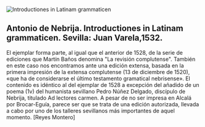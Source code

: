 ![Introductiones in Latinam grammaticen](imagenes/39_2_09.jpg)


## Antonio de Nebrija. Introductiones in Latinam grammaticen. Sevilla: Juan Varela,1532.

El ejemplar forma parte, al igual que el anterior de 1528, de la serie de ediciones que Martín Baños denomina "La revisión complutense". También en este caso nos encontramos ante una edición extensa, basada en la primera impresión de la extensa complutense (13 de diciembre de 1520), «que ha de considerarse el último testamento gramatical nebrisense». 
El contenido es idéntico al del ejemplar de 1528 a excepción del añadido de un poema (1v) del humanista sevillano Pedro Núñez Delgado, discípulo de Nebrija, titulado Ad lectores carmen. A pesar de no ser impresa en Alcalá por Brocar-Eguía, parece ser que se trata de una edición autorizada, llevada a cabo por uno de los talleres sevillanos más importantes de aquel momento. [Reyes Montero]